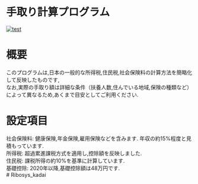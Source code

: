 # 手取り計算プログラム

[![test](https://github.com/taka-bnbn/Ribosys_kadai/actions/workflows/test.yml/badge.svg)](https://github.com/taka-bnbn/Ribosys_kadai/actions/workflows/test.yml)
# 概要

このプログラムは,日本の一般的な所得税,住民税,社会保険料の計算方法を簡略化して反映したものです,<br>
なお,実際の手取り額は詳細な条件（扶養人数,住んでいる地域,保険の種類など）によって異なるため,あくまで目安としてご利用ください.<br>

# 設定項目

社会保険料: 健康保険,年金保険,雇用保険などを含みます. 年収の約15%程度と見積もっています.<br>
所得税:     超過累進課税方式を適用し,控除額を反映しました.<br>
住民税:     課税所得の約10%を基準に計算しています.<br>
基礎控除:   2020年以降,基礎控除額は48万円です.<br># Ribosys_kadai
